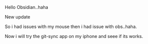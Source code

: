 Hello Obsidian..haha 

New update

So i had issues with my mouse then i had issue with obs..haha.

Now i will try the git-sync app on my iphone and seee if its works.